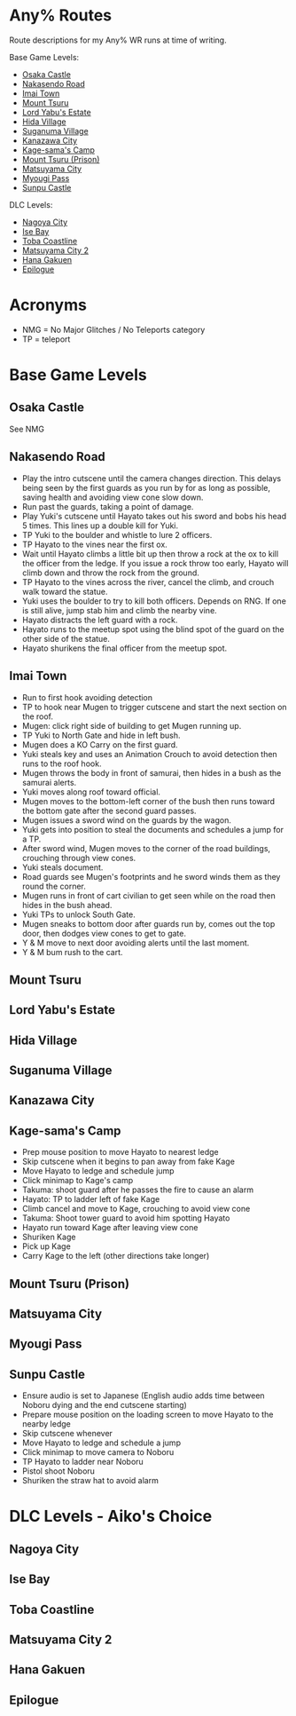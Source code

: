 # Any% Routes
Route descriptions for my Any% WR runs at time of writing. 

Base Game Levels:
* [Osaka Castle](https://github.com/smorrrs/Shadow-Tactics-Resources/blob/main/any%_routes.md#osaka-castle)
* [Nakasendo Road](https://github.com/smorrrs/Shadow-Tactics-Resources/blob/main/any%_routes.md#nakasendo-road)
* [Imai Town](https://github.com/smorrrs/Shadow-Tactics-Resources/blob/main/any%_routes.md#imai-town)
* [Mount Tsuru](https://github.com/smorrrs/Shadow-Tactics-Resources/blob/main/any%_routes.md#mount-tsuru)
* [Lord Yabu's Estate](https://github.com/smorrrs/Shadow-Tactics-Resources/blob/main/any%_routes.md#lord-yabus-estate)
* [Hida Village](https://github.com/smorrrs/Shadow-Tactics-Resources/blob/main/any%_routes.md#hida-village)
* [Suganuma Village](https://github.com/smorrrs/Shadow-Tactics-Resources/blob/main/any%_routes.md#suganuma-village)
* [Kanazawa City](https://github.com/smorrrs/Shadow-Tactics-Resources/blob/main/any%_routes.md#kanazawa-city)
* [Kage-sama's Camp](https://github.com/smorrrs/Shadow-Tactics-Resources/blob/main/any%_routes.md#kage-samas-camp)
* [Mount Tsuru (Prison)](https://github.com/smorrrs/Shadow-Tactics-Resources/blob/main/any%_routes.md#mount-tsuru-prison)
* [Matsuyama City](https://github.com/smorrrs/Shadow-Tactics-Resources/blob/main/any%_routes.md#matsuyama-city)
* [Myougi Pass](https://github.com/smorrrs/Shadow-Tactics-Resources/blob/main/any%_routes.md#myougi-pass)
* [Sunpu Castle](https://github.com/smorrrs/Shadow-Tactics-Resources/blob/main/any%_routes.md#sunpu-castle)

DLC Levels:
* [Nagoya City](https://github.com/smorrrs/Shadow-Tactics-Resources/blob/main/any%_routes.md#nagoya-city)
* [Ise Bay](https://github.com/smorrrs/Shadow-Tactics-Resources/blob/main/any%_routes.md#ise-bay)
* [Toba Coastline](https://github.com/smorrrs/Shadow-Tactics-Resources/blob/main/any%_routes.md#toba-coastline)
* [Matsuyama City 2](https://github.com/smorrrs/Shadow-Tactics-Resources/blob/main/any%_routes.md#matsuyama-city-2)
* [Hana Gakuen](https://github.com/smorrrs/Shadow-Tactics-Resources/blob/main/any%_routes.md#hana-gakuen)
* [Epilogue](https://github.com/smorrrs/Shadow-Tactics-Resources/blob/main/any%_routes.md#epilogue)

# Acronyms
* NMG = No Major Glitches / No Teleports category
* TP = teleport


# Base Game Levels

## Osaka Castle
See NMG

## Nakasendo Road
* Play the intro cutscene until the camera changes direction. This delays being seen by the first guards as you run by for as long as possible, saving health and avoiding view cone slow down.
* Run past the guards, taking a point of damage.
* Play Yuki's cutscene until Hayato takes out his sword and bobs his head 5 times. This lines up a double kill for Yuki.
* TP Yuki to the boulder and whistle to lure 2 officers.
* TP Hayato to the vines near the first ox.
* Wait until Hayato climbs a little bit up then throw a rock at the ox to kill the officer from the ledge. If you issue a rock throw too early, Hayato will climb down and throw the rock from the ground.
* TP Hayato to the vines across the river, cancel the climb, and crouch walk toward the statue.
* Yuki uses the boulder to try to kill both officers. Depends on RNG. If one is still alive, jump stab him and climb the nearby vine.
* Hayato distracts the left guard with a rock.
* Hayato runs to the meetup spot using the blind spot of the guard on the other side of the statue.
* Hayato shurikens the final officer from the meetup spot.


## Imai Town
* Run to first hook avoiding detection
* TP to hook near Mugen to trigger cutscene and start the next section on the roof.
* Mugen: click right side of building to get Mugen running up.
* TP Yuki to North Gate and hide in left bush.
* Mugen does a KO Carry on the first guard.
* Yuki steals key and uses an Animation Crouch to avoid detection then runs to the roof hook.
* Mugen throws the body in front of samurai, then hides in a bush as the samurai alerts.
* Yuki moves along roof toward official.
* Mugen moves to the bottom-left corner of the bush then runs toward the bottom gate after the second guard passes.
* Mugen issues a sword wind on the guards by the wagon.
* Yuki gets into position to steal the documents and schedules a jump for a TP.
* After sword wind, Mugen moves to the corner of the road buildings, crouching through view cones.
* Yuki steals document.
* Road guards see Mugen's footprints and he sword winds them as they round the corner.
* Mugen runs in front of cart civilian to get seen while on the road then hides in the bush ahead.
* Yuki TPs to unlock South Gate.
* Mugen sneaks to bottom door after guards run by, comes out the top door, then dodges view cones to get to gate.
* Y & M move to next door avoiding alerts until the last moment.
* Y & M bum rush to the cart.


## Mount Tsuru


## Lord Yabu's Estate


## Hida Village


## Suganuma Village


## Kanazawa City


## Kage-sama's Camp
* Prep mouse position to move Hayato to nearest ledge
* Skip cutscene when it begins to pan away from fake Kage
* Move Hayato to ledge and schedule jump
* Click minimap to Kage's camp
* Takuma: shoot guard after he passes the fire to cause an alarm
* Hayato: TP to ladder left of fake Kage
* Climb cancel and move to Kage, crouching to avoid view cone
* Takuma: Shoot tower guard to avoid him spotting Hayato
* Hayato run toward Kage after leaving view cone
* Shuriken Kage
* Pick up Kage
* Carry Kage to the left (other directions take longer)


## Mount Tsuru (Prison)



## Matsuyama City


## Myougi Pass


## Sunpu Castle
* Ensure audio is set to Japanese (English audio adds time between Noboru dying and the end cutscene starting)
* Prepare mouse position on the loading screen to move Hayato to the nearby ledge 
* Skip cutscene whenever
* Move Hayato to ledge and schedule a jump
* Click minimap to move camera to Noboru
* TP Hayato to ladder near Noboru
* Pistol shoot Noboru 
* Shuriken the straw hat to avoid alarm 


# DLC Levels - Aiko's Choice

## Nagoya City


## Ise Bay


## Toba Coastline


## Matsuyama City 2


## Hana Gakuen


## Epilogue
